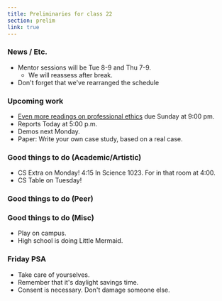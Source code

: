 ```yaml
---
title: Preliminaries for class 22
section: prelim
link: true
---
```

### News / Etc.

* Mentor sessions will be Tue 8-9 and Thu 7-9.
    * We will reassess after break.
* Don't forget that we've rearranged the schedule

### Upcoming work

* [Even more readings on professional ethics](../readings/ethics03) due 
  Sunday at 9:00 pm.
* Reports Today at 5:00 p.m.
* Demos next Monday.
* Paper: Write your own case study, based on a real case.

### Good things to do (Academic/Artistic)

* CS Extra on Monday!  4:15 In Science 1023.  For in that room at 4:00.
* CS Table on Tuesday!

### Good things to do (Peer)

### Good things to do (Misc)

* Play on campus.
* High school is doing Little Mermaid.

### Friday PSA

* Take care of yourselves.
* Remember that it's daylight savings time.
* Consent is necessary.  Don't damage someone else.

